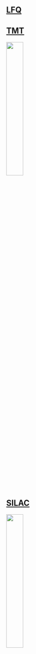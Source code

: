 ## [LFQ]()


## [TMT]()

<img src="https://www.creative-proteomics.com/images/TMT-Based-Proteomics-Service.png" width="30%"/>

## [SILAC](https://github.com/MRCToxBioinformatics/Proteomics_data_analysis/blob/main/Markdowns/SILAC.html)

<img src="https://www.creative-proteomics.com/blog/wp-content/uploads/2018/12/SILAC-Principle-12.png" width="30%"/>

